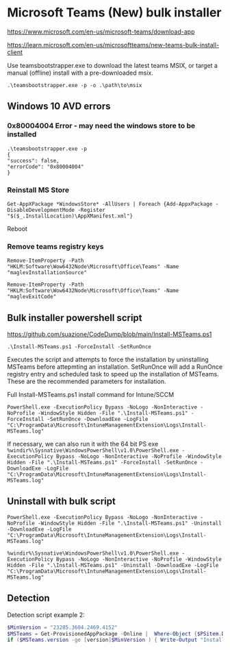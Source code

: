 # Microsoft Teams (New) bulk installer

<https://www.microsoft.com/en-us/microsoft-teams/download-app>

<https://learn.microsoft.com/en-us/microsoftteams/new-teams-bulk-install-client>

Use teamsbootstrapper.exe to download the latest teams MSIX, or target a manual (offline) install with a pre-downloaded msix.

`.\teamsbootstrapper.exe -p -o .\path\to\msix`

## Windows 10 AVD errors

### 0x80004004 Error - may need the windows store to be installed

```
.\teamsbootstrapper.exe -p
{
"success": false,
"errorCode": "0x80004004"
}
```

### Reinstall MS Store

`Get-AppXPackage *WindowsStore* -AllUsers | Foreach {Add-AppxPackage -DisableDevelopmentMode -Register "$($_.InstallLocation)\AppXManifest.xml"}`

Reboot

### Remove teams registry keys

`Remove-ItemProperty -Path "HKLM:Software\Wow6432Node\Microsoft\Office\Teams" -Name "maglevInstallationSource"`

`Remove-ItemProperty -Path "HKLM:Software\Wow6432Node\Microsoft\Office\Teams" -Name "maglevExitCode"`

## Bulk installer powershell script

<https://github.com/suazione/CodeDump/blob/main/Install-MSTeams.ps1>

`.\Install-MSTeams.ps1 -ForceInstall -SetRunOnce`

Executes the script and attempts to force the installation by uninstalling MSTeams before attepmting an installation.
SetRunOnce will add a RunOnce registry entry and scheduled task to speed up the installation of MSTeams.
These are the recommended parameters for installation.


Full Install-MSTeams.ps1 install command for Intune/SCCM

`PowerShell.exe -ExecutionPolicy Bypass -NoLogo -NonInteractive -NoProfile -WindowStyle Hidden -File ".\Install-MSTeams.ps1" -ForceInstall -SetRunOnce -DownloadExe -LogFile "C:\ProgramData\Microsoft\IntuneManagementExtension\Logs\Install-MSTeams.log"`

If necessary, we can also run it with the 64 bit PS exe
​​​​​​​
`%windir%\Sysnative\WindowsPowerShell\v1.0\PowerShell.exe -ExecutionPolicy Bypass -NoLogo -NonInteractive -NoProfile -WindowStyle Hidden -File ".\Install-MSTeams.ps1" -ForceInstall -SetRunOnce -DownloadExe -LogFile "C:\ProgramData\Microsoft\IntuneManagementExtension\Logs\Install-MSTeams.log"`

## Uninstall with bulk script
`PowerShell.exe -ExecutionPolicy Bypass -NoLogo -NonInteractive -NoProfile -WindowStyle Hidden -File ".\Install-MSTeams.ps1" -Uninstall -DownloadExe -LogFile "C:\ProgramData\Microsoft\IntuneManagementExtension\Logs\Install-MSTeams.log"`

`%windir%\Sysnative\WindowsPowerShell\v1.0\PowerShell.exe -ExecutionPolicy Bypass -NoLogo -NonInteractive -NoProfile -WindowStyle Hidden -File ".\Install-MSTeams.ps1" -Uninstall -DownloadExe -LogFile "C:\ProgramData\Microsoft\IntuneManagementExtension\Logs\Install-MSTeams.log"`

## Detection

Detection script example 2:

```PowerShell
$MinVersion = "23285.3604.2469.4152"
$MSTeams = Get-ProvisionedAppPackage -Online |  Where-Object {$PSitem.DisplayName -like "MSTeams"}
if ($MSTeams.version -ge [version]$MinVersion ) { Write-Output "Installed" }
```
